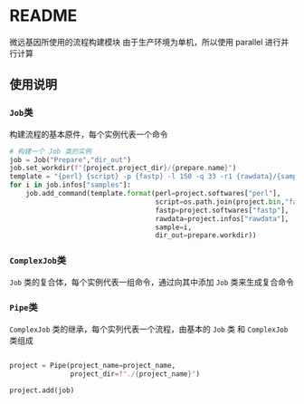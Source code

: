 # README
微远基因所使用的流程构建模块
由于生产环境为单机，所以使用 parallel 进行并行计算

## 使用说明
### `Job`类
构建流程的基本原件，每个实例代表一个命令
```python
# 构建一个 Job 类的实例
job = Job("Prepare","dir_out")
job.set_workdir(f"{project.project_dir}/{prepare.name}")
template = "{perl} {script} -p {fastp} -l 150 -q 33 -r1 {rawdata}/{sample}_1.fq.gz -r2 {rawdata}/{sample}_1.fq.gz -o {dir_out}/{sample}"
for i in job.infos["samples"]:
    job.add_command(template.format(perl=project.softwares["perl"],
                                    script=os.path.join(project.bin,"fastp.pl"),
                                    fastp=project.softwares["fastp"],
                                    rawdata=project.infos["rawdata"],
                                    sample=i,
                                    dir_out=prepare.workdir))
```

### `ComplexJob`类
`Job` 类的复合体，每个实例代表一组命令，通过向其中添加 `Job` 类来生成复合命令

### `Pipe`类
`ComplexJob` 类的继承，每个实列代表一个流程，由基本的 `Job` 类 和 `ComplexJob` 类组成
```python

project = Pipe(project_name=project_name,
               project_dir=f"./{project_name}")

project.add(job)
```

